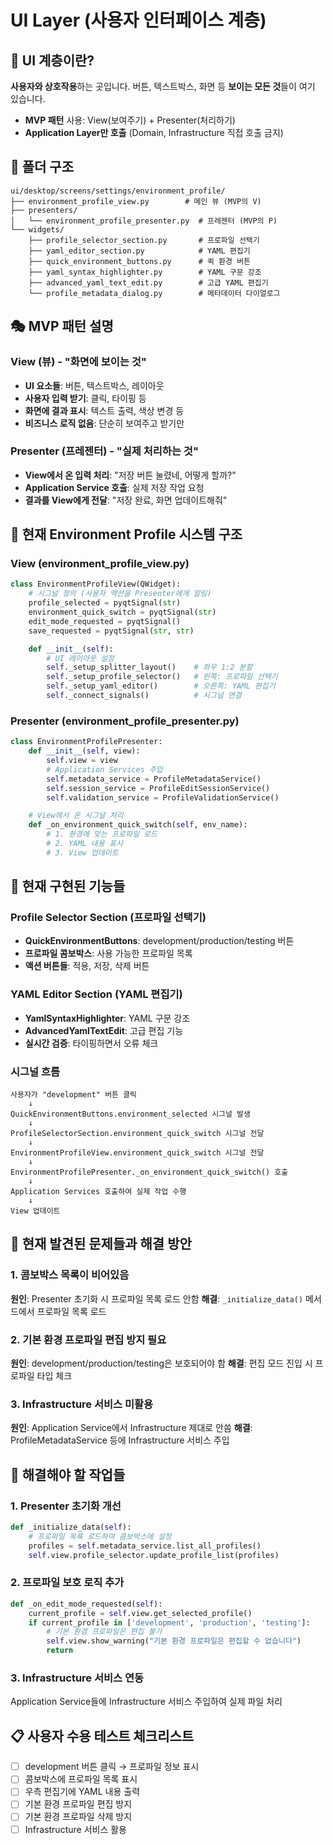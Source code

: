 # UI Layer (사용자 인터페이스 계층)

## 🎯 UI 계층이란?
**사용자와 상호작용**하는 곳입니다. 버튼, 텍스트박스, 화면 등 **보이는 모든 것**들이 여기 있습니다.
- **MVP 패턴** 사용: View(보여주기) + Presenter(처리하기)
- **Application Layer만 호출** (Domain, Infrastructure 직접 호출 금지)

## 📂 폴더 구조

```
ui/desktop/screens/settings/environment_profile/
├── environment_profile_view.py        # 메인 뷰 (MVP의 V)
├── presenters/
│   └── environment_profile_presenter.py  # 프레젠터 (MVP의 P)
└── widgets/
    ├── profile_selector_section.py       # 프로파일 선택기
    ├── yaml_editor_section.py            # YAML 편집기
    ├── quick_environment_buttons.py      # 퀵 환경 버튼
    ├── yaml_syntax_highlighter.py        # YAML 구문 강조
    ├── advanced_yaml_text_edit.py        # 고급 YAML 편집기
    └── profile_metadata_dialog.py        # 메타데이터 다이얼로그
```

## 🎭 MVP 패턴 설명

### View (뷰) - "화면에 보이는 것"
- **UI 요소들**: 버튼, 텍스트박스, 레이아웃
- **사용자 입력 받기**: 클릭, 타이핑 등
- **화면에 결과 표시**: 텍스트 출력, 색상 변경 등
- **비즈니스 로직 없음**: 단순히 보여주고 받기만

### Presenter (프레젠터) - "실제 처리하는 것"
- **View에서 온 입력 처리**: "저장 버튼 눌렸네, 어떻게 할까?"
- **Application Service 호출**: 실제 저장 작업 요청
- **결과를 View에게 전달**: "저장 완료, 화면 업데이트해줘"

## 🔄 현재 Environment Profile 시스템 구조

### View (environment_profile_view.py)
```python
class EnvironmentProfileView(QWidget):
    # 시그널 정의 (사용자 액션을 Presenter에게 알림)
    profile_selected = pyqtSignal(str)
    environment_quick_switch = pyqtSignal(str)
    edit_mode_requested = pyqtSignal()
    save_requested = pyqtSignal(str, str)

    def __init__(self):
        # UI 레이아웃 설정
        self._setup_splitter_layout()    # 좌우 1:2 분할
        self._setup_profile_selector()   # 왼쪽: 프로파일 선택기
        self._setup_yaml_editor()        # 오른쪽: YAML 편집기
        self._connect_signals()          # 시그널 연결
```

### Presenter (environment_profile_presenter.py)
```python
class EnvironmentProfilePresenter:
    def __init__(self, view):
        self.view = view
        # Application Services 주입
        self.metadata_service = ProfileMetadataService()
        self.session_service = ProfileEditSessionService()
        self.validation_service = ProfileValidationService()

    # View에서 온 시그널 처리
    def _on_environment_quick_switch(self, env_name):
        # 1. 환경에 맞는 프로파일 로드
        # 2. YAML 내용 표시
        # 3. View 업데이트
```

## 🚀 현재 구현된 기능들

### Profile Selector Section (프로파일 선택기)
- **QuickEnvironmentButtons**: development/production/testing 버튼
- **프로파일 콤보박스**: 사용 가능한 프로파일 목록
- **액션 버튼들**: 적용, 저장, 삭제 버튼

### YAML Editor Section (YAML 편집기)
- **YamlSyntaxHighlighter**: YAML 구문 강조
- **AdvancedYamlTextEdit**: 고급 편집 기능
- **실시간 검증**: 타이핑하면서 오류 체크

### 시그널 흐름
```
사용자가 "development" 버튼 클릭
    ↓
QuickEnvironmentButtons.environment_selected 시그널 발생
    ↓
ProfileSelectorSection.environment_quick_switch 시그널 전달
    ↓
EnvironmentProfileView.environment_quick_switch 시그널 전달
    ↓
EnvironmentProfilePresenter._on_environment_quick_switch() 호출
    ↓
Application Services 호출하여 실제 작업 수행
    ↓
View 업데이트
```

## 🐛 현재 발견된 문제들과 해결 방안

### 1. 콤보박스 목록이 비어있음
**원인**: Presenter 초기화 시 프로파일 목록 로드 안함
**해결**: `_initialize_data()` 메서드에서 프로파일 목록 로드

### 2. 기본 환경 프로파일 편집 방지 필요
**원인**: development/production/testing은 보호되어야 함
**해결**: 편집 모드 진입 시 프로파일 타입 체크

### 3. Infrastructure 서비스 미활용
**원인**: Application Service에서 Infrastructure 제대로 안씀
**해결**: ProfileMetadataService 등에 Infrastructure 서비스 주입

## 🔧 해결해야 할 작업들

### 1. Presenter 초기화 개선
```python
def _initialize_data(self):
    # 프로파일 목록 로드하여 콤보박스에 설정
    profiles = self.metadata_service.list_all_profiles()
    self.view.profile_selector.update_profile_list(profiles)
```

### 2. 프로파일 보호 로직 추가
```python
def _on_edit_mode_requested(self):
    current_profile = self.view.get_selected_profile()
    if current_profile in ['development', 'production', 'testing']:
        # 기본 환경 프로파일은 편집 불가
        self.view.show_warning("기본 환경 프로파일은 편집할 수 없습니다")
        return
```

### 3. Infrastructure 서비스 연동
Application Service들에 Infrastructure 서비스 주입하여 실제 파일 처리

## 📋 사용자 수용 테스트 체크리스트

- [ ] development 버튼 클릭 → 프로파일 정보 표시
- [ ] 콤보박스에 프로파일 목록 표시
- [ ] 우측 편집기에 YAML 내용 출력
- [ ] 기본 환경 프로파일 편집 방지
- [ ] 기본 환경 프로파일 삭제 방지
- [ ] Infrastructure 서비스 활용
